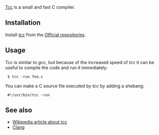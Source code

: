 [Tcc](http://bellard.org/tcc/) is a small and fast C compiler.

## Installation

Install [tcc](https://www.archlinux.org/packages/?name=tcc) from the [Official repositories](/index.php/Official_repositories "Official repositories").

## Usage

Tcc is similar to *gcc*, but because of the increased speed of *tcc* it can be useful to compile the code and run it immediately:

```
 $ tcc -run foo.c

```

You can make a C source file executed by *tcc* by adding a shebang:

```
 #!/usr/bin/tcc -run

```

## See also

*   [Wikipedia article about tcc](http://en.wikipedia.org/wiki/Tiny_C_Compiler)
*   [Clang](/index.php/Clang "Clang")